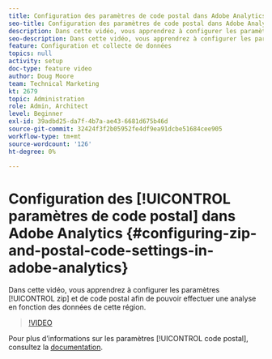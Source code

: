 ```yaml
---
title: Configuration des paramètres de code postal dans Adobe Analytics
seo-title: Configuration des paramètres de code postal dans Adobe Analytics
description: Dans cette vidéo, vous apprendrez à configurer les paramètres de code postal afin de pouvoir effectuer une analyse en fonction des données de cette région.
seo-description: Dans cette vidéo, vous apprendrez à configurer les paramètres de code postal afin de pouvoir effectuer une analyse en fonction des données de cette région.
feature: Configuration et collecte de données
topics: null
activity: setup
doc-type: feature video
author: Doug Moore
team: Technical Marketing
kt: 2679
topic: Administration
role: Admin, Architect
level: Beginner
exl-id: 39adbd25-da7f-4b7a-ae43-6681d675b46d
source-git-commit: 32424f3f2b05952fe4df9ea91dcbe51684cee905
workflow-type: tm+mt
source-wordcount: '126'
ht-degree: 0%

---
```


# Configuration des [!UICONTROL paramètres de code postal] dans Adobe Analytics {#configuring-zip-and-postal-code-settings-in-adobe-analytics}

Dans cette vidéo, vous apprendrez à configurer les paramètres [!UICONTROL zip] et de code postal afin de pouvoir effectuer une analyse en fonction des données de cette région.

>[!VIDEO](https://video.tv.adobe.com/v/27051/?quality=12)

Pour plus d’informations sur les paramètres [!UICONTROL code postal], consultez la [documentation](https://marketing.adobe.com/resources/help/en_US/reference/reports_zip.html).
